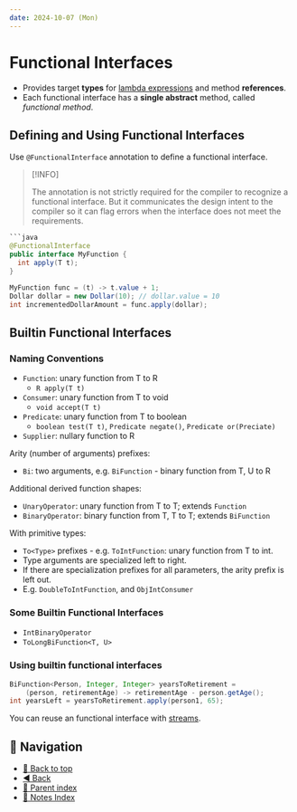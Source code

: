 ```yaml
---
date: 2024-10-07 (Mon)
---
```


# Functional Interfaces

- Provides target **types** for [lambda expressions](lambda-expression.md) and
  method **references**.
- Each functional interface has a **single abstract** method, called _functional
  method_.

## Defining and Using Functional Interfaces

Use `@FunctionalInterface` annotation to define a functional interface.

> [!INFO]
>
> The annotation is not strictly required for the compiler to recognize a
> functional interface. But it communicates the design intent to the compiler so
> it can flag errors when the interface does not meet the requirements.

````java
```java
@FunctionalInterface
public interface MyFunction {
  int apply(T t);
}
````

```java
MyFunction func = (t) -> t.value + 1;
Dollar dollar = new Dollar(10); // dollar.value = 10
int incrementedDollarAmount = func.apply(dollar);
```

## Builtin Functional Interfaces

### Naming Conventions

- `Function`: unary function from T to R
  - `R apply(T t)`
- `Consumer`: unary function from T to void
  - `void accept(T t)`
- `Predicate`: unary function from T to boolean
  - `boolean test(T t)`, `Predicate negate()`, `Predicate or(Preciate)`
- `Supplier`: nullary function to R

Arity (number of arguments) prefixes:

- `Bi`: two arguments, e.g. `BiFunction` - binary function from T, U to R

Additional derived function shapes:

- `UnaryOperator`: unary function from T to T; extends `Function`
- `BinaryOperator`: binary function from T, T to T; extends `BiFunction`

With primitive types:

- `To<Type>` prefixes - e.g. `ToIntFunction`: unary function from T to int.
- Type arguments are specialized left to right.
- If there are specialization prefixes for all parameters, the arity prefix is
  left out.
- E.g. `DoubleToIntFunction`, and `ObjIntConsumer`

### Some Builtin Functional Interfaces

- `IntBinaryOperator`
- `ToLongBiFunction<T, U>`

### Using builtin functional interfaces

```java
BiFunction<Person, Integer, Integer> yearsToRetirement =
    (person, retirementAge) -> retirementAge - person.getAge();
int yearsLeft = yearsToRetirement.apply(person1, 65);
```

You can reuse an functional interface with [streams](streams-and-optional.md).

## 🧭 Navigation

- [🔼 Back to top](#functional-interfaces)
- [◀️ Back](../java.md)
- [🔖 Parent index](../../../index.md)
- [📑 Notes Index](../../../index.md)

```

```
